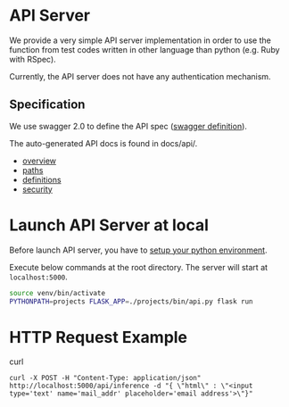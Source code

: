 # API Server

We provide a very simple API server implementation in order to
use the function from test codes written in other language than python
(e.g. Ruby with RSpec).

Currently, the API server does not have any authentication mechanism.

## Specification

We use swagger 2.0 to define the API spec
([swagger definition](/projects/docs/swagger.json)).

The auto-generated API docs is found in docs/api/.

- [overview](/docs/api/overview.md)
- [paths](/docs/api/paths.md)
- [definitions](/docs/api/definitions.md)
- [security](/docs/api/security.md)

# Launch API Server at local

Before launch API server, you have to [setup your python environment](/docs/training_model.md#setup
).


Execute below commands at the root directory.
The server will start at `localhost:5000`.

```bash
source venv/bin/activate
PYTHONPATH=projects FLASK_APP=./projects/bin/api.py flask run
```

# HTTP Request Example

curl

```
curl -X POST -H "Content-Type: application/json" http://localhost:5000/api/inference -d "{ \"html\" : \"<input type='text' name='mail_addr' placeholder='email address'>\"}"
```
